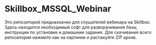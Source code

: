# Skillbox_MSSQL_Webinar
Это репозиторий предназначен для слушателей вебинара на Skillbox. Здесь находится необходимый софт для разворачивания базы, инструкции по установке и домашние задания.  Для скачивания всего репозитория нажмите как на картинке и распакуйте ZIP архив.
